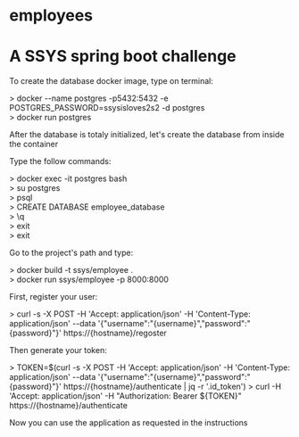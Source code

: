 # employees

<h1>A SSYS spring boot challenge</h1>

<p>To create the database docker image, type on terminal:</p>
  > docker --name postgres -p5432:5432 -e POSTGRES_PASSWORD=ssysisloves2s2 -d postgres</br>
  > docker run postgres</br>

<p>After the database is totaly initialized, let's create the database from inside the container</p>
<p>Type the follow commands:</p>
  > docker exec -it postgres bash</br>
  > su postgres</br>
  > psql</br>
  > CREATE DATABASE employee_database</br>
  > \q</br>
  > exit</br>
  > exit</br>

<p>Go to the project's path and type:</p>
  > docker build -t ssys/employee .</br>
  > docker run ssys/employee -p 8000:8000</br>

<p>First, register your user:</p>
  > curl -s -X POST -H 'Accept: application/json' -H 'Content-Type: application/json' --data '{"username":"{username}","password":"{password}"}' https://{hostname}/regoster

<p>Then generate your token:</p>
  > TOKEN=$(curl -s -X POST -H 'Accept: application/json' -H 'Content-Type: application/json' --data '{"username":"{username}","password":"{password}"}' https://{hostname}/authenticate | jq -r '.id_token')
  > curl -H 'Accept: application/json' -H "Authorization: Bearer ${TOKEN}" https://{hostname}/authenticate
  
<p>Now you can use the application as requested in the instructions</p>

